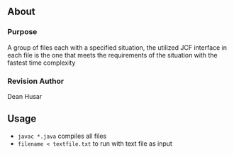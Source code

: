 ## About
### Purpose
A group of files each with a specified situation, the utilized JCF interface in each file is the one that meets the requirements of the situation with the fastest time complexity

### Revision Author
Dean Husar

## Usage
* `javac *.java` compiles all files
* `filename < textfile.txt` to run with text file as input
